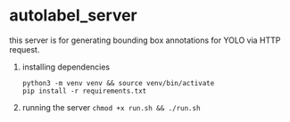 # autolabel_server
this server is for generating bounding box annotations for YOLO via HTTP request.

1. installing dependencies
   ```
   python3 -m venv venv && source venv/bin/activate
   pip install -r requirements.txt
   ```
2. running the server
   `chmod +x run.sh && ./run.sh`
